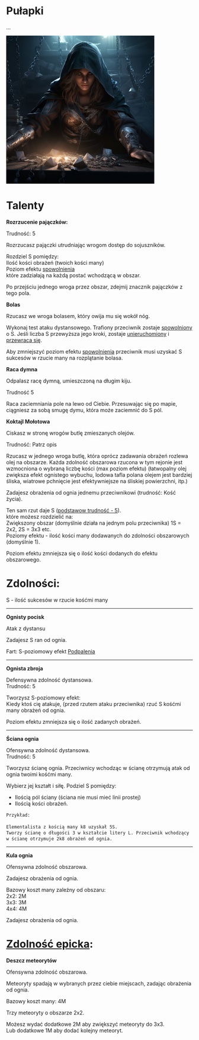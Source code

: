 # Pułapki

...

<img src="imgs/pulapki.png" width="400">

# Talenty

**Rozrzucenie pajączków:**

Trudność: 5

Rozrzucasz pajączki utrudniając wrogom dostęp do sojuszników.

Rozdziel S pomiędzy:\
Ilość kości obrażeń (twoich kości many)\
Poziom efektu [spowolnienia](/docs/efekty/spowolnienie.md)\
które zadziałają na każdą postać wchodzącą w obszar.

Po przejściu jednego wroga przez obszar, zdejmij znacznik pajączków z tego pola.

**Bolas**

Rzucasz we wroga bolasem, który owija mu się wokół nóg.

Wykonaj test ataku dystansowego. Trafiony przeciwnik zostaje [spowolniony](/docs/efekty/spowolnienie.md) o S. Jeśli liczba S przewyższa jego kroki, zostaje [unieruchomiony](/docs/efekty/unieruchomiony.md) i [przewraca się](/docs/efekty/przewrocony.md). 

Aby zmniejszyć poziom efektu [spowolnienia](/docs/efekty/spowolnienie.md) przeciwnik musi uzyskać S sukcesów w rzucie many na rozplątanie bolasa.

**Raca dymna**

Odpalasz racę dymną, umieszczoną na długim kiju.

Trudność 5

Raca zaciemniania pole na lewo od Ciebie. Przesuwając się po mapie, ciągniesz za sobą smugę dymu, która może zaciemnić do S pól.

**Koktajl Mołotowa**

Ciskasz w stronę wrogów butlę zmieszanych olejów.

Trudność: Patrz opis

Rzucasz w jednego wroga butlę, która oprócz zadawania obrażeń rozlewa olej na obszarze.
Każda zdolność obszarowa rzucona w tym rejonie jest wzmocniona o wybraną liczbę kości (max poziom efektu) (łatwopalny olej zwiększa efekt ognistego wybuchu, lodowa tafla polana olejem jest bardziej śliska, wiatrowe pchnięcie jest efektywniejsze na śliskiej powierzchni, itp.)

Zadajesz obrażenia od ognia jednemu przeciwnikowi (trudność: Kość życia).

Ten sam rzut daje S ([podstawow trudność - 5](/docs/podstawowa-trudnosc.md)).\
które możesz rozdzielić na:\
Zwiększony obszar (domyślnie działa na jednym polu przeciwnika) 1S = 2x2, 2S = 3x3 etc.\
Poziomy efektu - ilość kości many dodawanych do zdolności obszarowych (domyślnie 1).

Poziom efektu zmniejsza się o ilość kości dodanych do efektu obszarowego.

# Zdolności:

S - ilość sukcesów w rzucie kośćmi many

___

**Ognisty pocisk**

Atak z dystansu

Zadajesz S ran od ognia.

Fart: S-poziomowy efekt [Podpalenia](/docs/efekty/podpalenie.md)
___
**Ognista zbroja**

Defensywna zdolność dystansowa.\
Trudność: 5

Tworzysz S-poziomowy efekt:\
Kiedy ktoś cię atakuje, (przed rzutem ataku przeciwnika) rzuć S kośćmi many obrażeń od ognia.

Poziom efektu zmniejsza się o ilość zadanych obrażeń.
___
**Ściana ognia**

Ofensywna zdolność dystansowa.\
Trudność: 5

Tworzysz ścianę ognia. Przeciwnicy wchodząc w ścianę otrzymują atak od ognia twoimi kośćmi many.

Wybierz jej kształt i siłę.
Podziel S pomiędzy:
* Ilością pól ściany (ściana nie musi mieć linii prostej)
* Ilością kości obrażeń.

```
Przykład:

Elementalista z kością many k8 uzyskał 5S.
Tworzy ścianę o długości 3 w kształcie litery L. Przeciwnik wchodzący w ścianę otrzymuje 2k8 obrażeń od ognia.
```
___
**Kula ognia**

Ofensywna zdolność obszarowa.

Zadajesz obrażenia od ognia.

Bazowy koszt many zależny od obszaru:\
2x2: 2M\
3x3: 3M\
4x4: 4M

Zadajesz obrażenia od ognia.

# [Zdolność epicka](/docs/zdolnosc-epicka.md):

**Deszcz meteorytów**

Ofensywna zdolność obszarowa.

Meteoryty spadają w wybranych przez ciebie miejscach, zadając obrażenia od ognia.

Bazowy koszt many: 4M

Trzy meteoryty o obszarze 2x2.

Możesz wydać dodatkowe 2M aby zwiększyć meteoryty do 3x3.\
Lub dodatkowe 1M aby dodać kolejny meteoryt.
